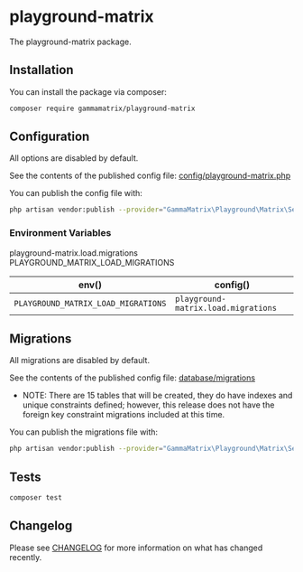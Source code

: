# playground-matrix

The playground-matrix package.

## Installation

You can install the package via composer:

```bash
composer require gammamatrix/playground-matrix
```

## Configuration

All options are disabled by default.

See the contents of the published config file: [config/playground-matrix.php](config/playground-matrix.php)

You can publish the config file with:
```bash
php artisan vendor:publish --provider="GammaMatrix\Playground\Matrix\ServiceProvider" --tag="playground-config"
```

### Environment Variables

playground-matrix.load.migrations
PLAYGROUND_MATRIX_LOAD_MIGRATIONS


|  env()                              | config()                            |
|-------------------------------------|-------------------------------------|
| `PLAYGROUND_MATRIX_LOAD_MIGRATIONS` | `playground-matrix.load.migrations` |


## Migrations

All migrations are disabled by default.

See the contents of the published config file: [database/migrations](database/migrations)
- NOTE: There are 15 tables that will be created, they do have indexes and unique constraints defined; however, this release does not have the foreign key constraint migrations included at this time.

You can publish the migrations file with:
```bash
php artisan vendor:publish --provider="GammaMatrix\Playground\Matrix\ServiceProvider" --tag="playground-migrations"
```

## Tests

```sh
composer test
```

## Changelog

Please see [CHANGELOG](CHANGELOG.md) for more information on what has changed recently.
